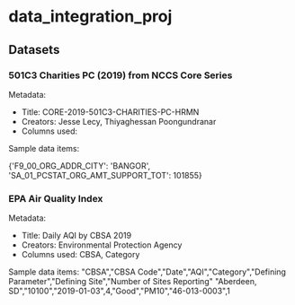 # data_integration_proj

## Datasets
### 501C3 Charities PC (2019) from NCCS Core Series
Metadata:
* Title: CORE-2019-501C3-CHARITIES-PC-HRMN
* Creators: Jesse Lecy, Thiyaghessan Poongundranar
* Columns used: 

Sample data items:

{'F9_00_ORG_ADDR_CITY': 'BANGOR',
'SA_01_PCSTAT_ORG_AMT_SUPPORT_TOT': 101855}

### EPA Air Quality Index
Metadata:
* Title: Daily AQI by CBSA 2019
* Creators: Environmental Protection Agency
* Columns used: CBSA, Category

Sample data items:
"CBSA","CBSA Code","Date","AQI","Category","Defining Parameter","Defining Site","Number of Sites Reporting"
"Aberdeen, SD","10100","2019-01-03",4,"Good","PM10","46-013-0003",1
